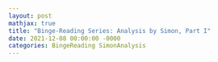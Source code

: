 ```yaml
---
layout: post
mathjax: true
title: "Binge-Reading Series: Analysis by Simon, Part I"
date: 2021-12-08 00:00:00 -0000
categories: BingeReading SimonAnalysis
---
```



